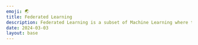 ```yaml
---
emoji: 🌏
title: Federated Learning
description: Federated Learning is a subset of Machine Learning where the training is done, without ever having the need to look into
date: 2024-03-03
layout: base
---
```


